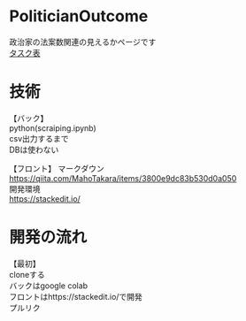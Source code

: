 # PoliticianOutcome
政治家の法案数関連の見えるかページです  
[タスク表](https://docs.google.com/spreadsheets/d/1EwTmri2sQrJKgxhYCe5bR-le6WAkY7dkTC2gz1w8nlg/edit?hl=JA#gid=0)
# 技術
【バック】  
python(scraiping.ipynb)  
csv出力するまで  
DBは使わない  

【フロント】
マークダウン  
https://qiita.com/MahoTakara/items/3800e9dc83b530d0a050  
開発環境  
https://stackedit.io/

# 開発の流れ  
【最初】  
cloneする  
バックはgoogle colab  
フロントはhttps://stackedit.io/で開発  
プルリク
